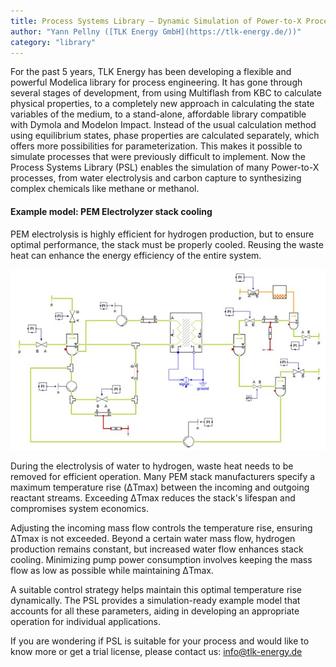 ```yaml
---
title: Process Systems Library – Dynamic Simulation of Power-to-X Processes
author: "Yann Pellny ([TLK Energy GmbH](https://tlk-energy.de/))"
category: "library"
---
```


For the past 5 years, TLK Energy has been developing a flexible and powerful Modelica library for process engineering. It has gone through several stages of development, from using Multiflash from KBC to calculate physical properties, to a completely new approach in calculating the state variables of the medium, to a stand-alone, affordable library compatible with Dymola and Modelon Impact. Instead of the usual calculation method using equilibrium states, phase properties are calculated separately, which offers more possibilities for parameterization. This makes it possible to simulate processes that were previously difficult to implement. Now the Process Systems Library (PSL) enables the simulation of many Power-to-X processes, from water electrolysis and carbon capture to synthesizing complex chemicals like methane or methanol. 
#### Example model: PEM Electrolyzer stack cooling
PEM electrolysis is highly efficient for hydrogen production, but to ensure optimal performance, the stack must be properly cooled. Reusing the waste heat can enhance the energy efficiency of the entire system.

![system](PSL-Power-to-X_system.jpg "system")

During the electrolysis of water to hydrogen, waste heat needs to be removed for efficient operation. Many PEM stack manufacturers specify a maximum temperature rise (ΔTmax) between the incoming and outgoing reactant streams. Exceeding ΔTmax reduces the stack's lifespan and compromises system economics.

Adjusting the incoming mass flow controls the temperature rise, ensuring ΔTmax is not exceeded. Beyond a certain water mass flow, hydrogen production remains constant, but increased water flow enhances stack cooling. Minimizing pump power consumption involves keeping the mass flow as low as possible while maintaining ΔTmax.

A suitable control strategy helps maintain this optimal temperature rise dynamically. The PSL provides a simulation-ready example model that accounts for all these parameters, aiding in developing an appropriate operation for individual applications.

If you are wondering if PSL is suitable for your process and would like to know more or get a trial license, please contact us: [info@tlk-energy.de](mailto:info@tlk-energy.de)
